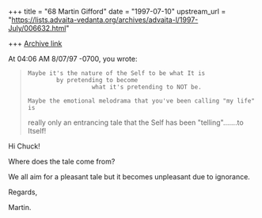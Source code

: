 +++
title = "68 Martin Gifford"
date = "1997-07-10"
upstream_url = "https://lists.advaita-vedanta.org/archives/advaita-l/1997-July/006632.html"

+++
[Archive link](https://lists.advaita-vedanta.org/archives/advaita-l/1997-July/006632.html)

At 04:06 AM 8/07/97 -0700, you wrote:
>
>     Maybe it's the nature of the Self to be what It is
>             by pretending to become
>                       what it's pretending to NOT be.
>
>     Maybe the emotional melodrama that you've been calling "my life" is
>really only an entrancing tale that the Self has been "telling".......to
>Itself!

Hi Chuck!

Where does the tale come from?

We all aim for a pleasant tale but it becomes unpleasant due to ignorance.

Regards,

Martin.

